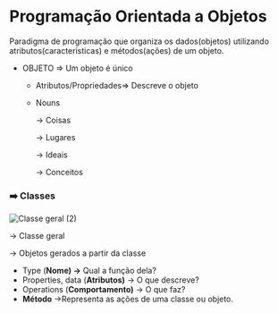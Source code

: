 # Programação Orientada a Objetos

Paradigma de programação que organiza os dados(objetos) utilizando atributos(características) e métodos(ações) de um objeto.

- OBJETO ⇒ Um objeto é único
    - Atributos/Propriedades⇒ Descreve o objeto
    - Nouns
        
        → Coisas
        
        → Lugares
        
        → Ideais
        
        → Conceitos
        

### ➡️ **Classes**

![Classe geral (2)](https://user-images.githubusercontent.com/36522521/215089889-4a374613-f170-4122-8023-2755fbe5a1b0.png)

→ Classe geral

→ Objetos gerados a partir da classe

- Type (**Nome) →** Qual a função dela?
- Properties, data (**Atributos)** → O que descreve?
- Operations (**Comportamento)** → O que faz?
- **Método** →Representa as ações de uma classe ou objeto.
